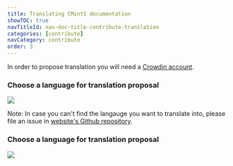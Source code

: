 ```yaml
---
title: Translating CMintS documentation
showTOC: true
navTitleId: nav-doc-title-contribute-translation
categories: [contribute]
navCategory: contribute
order: 3
---
```


In order to propose translation you will need a [Crowdin account](https://crowdin.com/).

### Choose a language for translation proposal

![](/images/contribute/translation-drop-down.png)

Note: In case you can't find the langauge you want to translate into, please
file an issue in [website's Github
repository](https://github.com/cmints/website/issues).

### Choose a language for translation proposal

![](/images/contribute/translation-crowdin-proposal.png)
